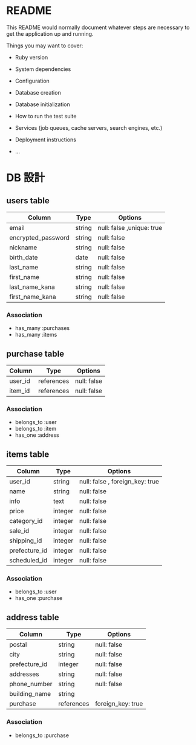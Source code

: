 # README

This README would normally document whatever steps are necessary to get the
application up and running.

Things you may want to cover:

* Ruby version

* System dependencies

* Configuration

* Database creation

* Database initialization

* How to run the test suite

* Services (job queues, cache servers, search engines, etc.)

* Deployment instructions

* ...

# DB 設計

## users table

| Column             | Type                | Options                        |
|--------------------|---------------------|--------------------------------|
| email              | string              | null: false ,unique: true      |
| encrypted_password | string              | null: false                    |
| nickname           | string              | null: false                    |
| birth_date         | date                | null: false                    |
| last_name          | string              | null: false                    |
| first_name         | string              | null: false                    |
| last_name_kana     | string              | null: false                    |
| first_name_kana    | string              | null: false                    |

### Association

* has_many :purchases
* has_many :items

## purchase table

| Column                              | Type       | Options           |
|-------------------------------------|------------|-------------------|
| user_id                             | references | null: false       |
| item_id                             | references | null: false       |


### Association

- belongs_to :user
- belongs_to :item
- has_one :address

## items table

| Column        | Type       | Options                         |
|---------------|------------|---------------------------------|
| user_id       | string     | null: false , foreign_key: true |
| name          | string     | null: false                     |
| info          | text       | null: false                     |
| price         | integer    | null: false                     |
| category_id   | integer    | null: false                     |
| sale_id       | integer    | null: false                     |
| shipping_id   | integer    | null: false                     |
| prefecture_id | integer    | null: false                     |
| scheduled_id  | integer    | null: false                     |

### Association

- belongs_to :user
- has_one :purchase

## address table

| Column         | Type       | Options           |
|----------------|------------|-------------------|
| postal         | string     | null: false       |
| city           | string     | null: false       |
| prefecture_id  | integer    | null: false       |
| addresses      | string     | null: false       |
| phone_number   | string     | null: false       |
| building_name  | string     |                   |
| purchase       | references | foreign_key: true |



### Association

- belongs_to :purchase
